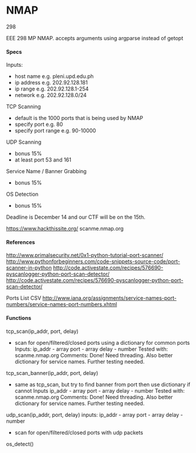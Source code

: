 # NMAP
298

EEE 298 MP NMAP. accepts arguments using argparse instead of getopt


#### Specs
Inputs:
- host name e.g. pleni.upd.edu.ph
- ip address e.g. 202.92.128.181
- ip range e.g. 202.92.128.1-254
- network e.g. 202.92.128.0/24

TCP Scanning
- default is the 1000 ports that is being used by NMAP
- specify port e.g. 80
- specify port range e.g. 90-10000

UDP Scanning
- bonus 15%
- at least port 53 and 161

Service Name / Banner Grabbing
- bonus 15%

OS Detection
- bonus 15%

Deadline is December 14 and our CTF will be on the 15th.

https://www.hackthissite.org/
scanme.nmap.org

#### References
http://www.primalsecurity.net/0x1-python-tutorial-port-scanner/
http://www.pythonforbeginners.com/code-snippets-source-code/port-scanner-in-python
http://code.activestate.com/recipes/576690-pyscanlogger-python-port-scan-detector/
http://code.activestate.com/recipes/576690-pyscanlogger-python-port-scan-detector/

Ports List CSV
http://www.iana.org/assignments/service-names-port-numbers/service-names-port-numbers.xhtml


#### Functions
tcp_scan(ip_addr, port, delay) 
- scan for open/filtered/closed ports using a dictionary for common ports
Inputs: 
ip_addr - array
port - array
delay - number
Tested with:
scanme.nmap.org
Comments:
Done! Need threading. Also better dictionary for service names.
Further testing needed.

tcp_scan_banner(ip_addr, port, delay)
- same as tcp_scan, but try to find banner from port then use dictionary if cannot
Inputs
ip_addr - array
port - array
delay - number
Tested with:
scanme.nmap.org
Comments:
Done! Need threading. Also better dictionary for service names.
Further testing needed.

udp_scan(ip_addr, port, delay)
inputs: 
ip_addr - array
port - array
delay - number
- scan for open/filtered/closed ports with udp packets

os_detect()


